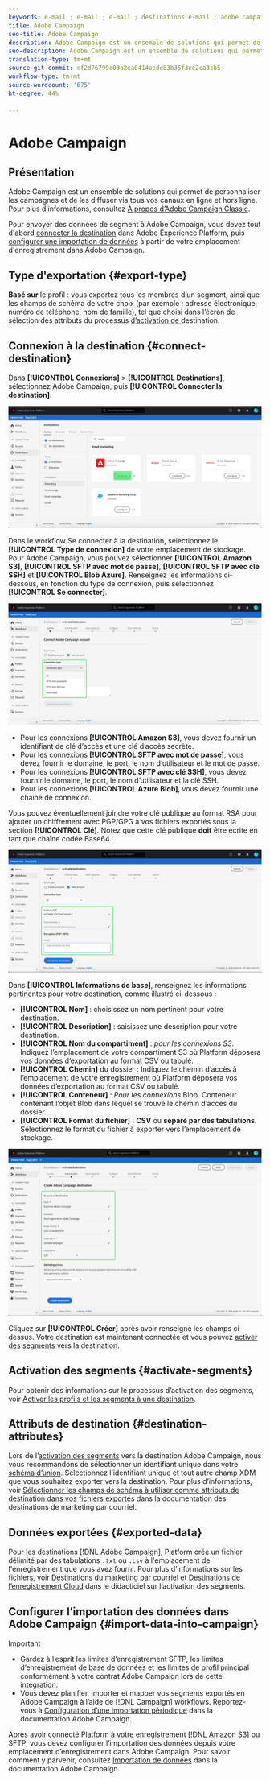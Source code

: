 ```yaml
---
keywords: e-mail ; e-mail ; e-mail ; destinations e-mail ; adobe campaign ; campaign
title: Adobe Campaign
seo-title: Adobe Campaign
description: Adobe Campaign est un ensemble de solutions qui permet de personnaliser les campagnes et de les diffuser via tous vos canaux en ligne et hors ligne.
seo-description: Adobe Campaign est un ensemble de solutions qui permet de personnaliser les campagnes et de les diffuser via tous vos canaux en ligne et hors ligne.
translation-type: tm+mt
source-git-commit: cf2d76799c03a2ea0414aedd83b35f3ce2ca3cb5
workflow-type: tm+mt
source-wordcount: '675'
ht-degree: 44%

---
```



# Adobe Campaign

## Présentation

Adobe Campaign est un ensemble de solutions qui permet de personnaliser les campagnes et de les diffuser via tous vos canaux en ligne et hors ligne. Pour plus d’informations, consultez [À propos d’Adobe Campaign Classic](https://experienceleague.adobe.com/docs/campaign-classic/using/getting-started/starting-with-adobe-campaign/about-adobe-campaign-classic.html).

Pour envoyer des données de segment à Adobe Campaign, vous devez tout d&#39;abord [connecter la destination](#connect-destination) dans Adobe Experience Platform, puis [configurer une importation de données](#import-data-into-campaign) à partir de votre emplacement d&#39;enregistrement dans Adobe Campaign.

## Type d&#39;exportation {#export-type}

**Basé sur**  le profil : vous exportez tous les membres d’un segment, ainsi que les champs de schéma de votre choix (par exemple : adresse électronique, numéro de téléphone, nom de famille), tel que choisi dans l’écran de sélection des attributs du processus [ d’activation de ](../../ui/activate-destinations.md#select-attributes)destination.

## Connexion à la destination {#connect-destination}

Dans **[!UICONTROL Connexions]** > **[!UICONTROL Destinations]**, sélectionnez Adobe Campaign, puis **[!UICONTROL Connecter la destination]**.

![Se connecter à Adobe Campaign](../../assets/catalog/email-marketing/adobe-campaign/catalog.png)

Dans le workflow Se connecter à la destination, sélectionnez le **[!UICONTROL Type de connexion]** de votre emplacement de stockage. Pour Adobe Campaign, vous pouvez sélectionner **[!UICONTROL Amazon S3]**, **[!UICONTROL SFTP avec mot de passe]**, **[!UICONTROL SFTP avec clé SSH]** et **[!UICONTROL Blob Azure]**. Renseignez les informations ci-dessous, en fonction du type de connexion, puis sélectionnez **[!UICONTROL Se connecter]**.

![Configuration de l’assistant Campaign](../../assets/catalog/email-marketing/adobe-campaign/connection-type.png)

- Pour les connexions **[!UICONTROL Amazon S3]**, vous devez fournir un identifiant de clé d’accès et une clé d’accès secrète.
- Pour les connexions **[!UICONTROL SFTP avec mot de passe]**, vous devez fournir le domaine, le port, le nom d’utilisateur et le mot de passe.
- Pour les connexions **[!UICONTROL SFTP avec clé SSH]**, vous devez fournir le domaine, le port, le nom d’utilisateur et la clé SSH.
- Pour les connexions **[!UICONTROL Azure Blob]**, vous devez fournir une chaîne de connexion.

Vous pouvez éventuellement joindre votre clé publique au format RSA pour ajouter un chiffrement avec PGP/GPG à vos fichiers exportés sous la section **[!UICONTROL Clé]**. Notez que cette clé publique **doit** être écrite en tant que chaîne codée Base64.

![Renseignement des informations sur Campaign](../../assets/catalog/email-marketing/adobe-campaign/account-info.png)

Dans **[!UICONTROL Informations de base]**, renseignez les informations pertinentes pour votre destination, comme illustré ci-dessous :
- **[!UICONTROL Nom]** : choisissez un nom pertinent pour votre destination.
- **[!UICONTROL Description]** : saisissez une description pour votre destination.
- **[!UICONTROL Nom du compartiment]** : *pour les connexions S3*. Indiquez l’emplacement de votre compartiment S3 où Platform déposera vos données d’exportation au format CSV ou tabulé.
- **[!UICONTROL Chemin]** du dossier : Indiquez le chemin d’accès à l’emplacement de votre enregistrement où Platform déposera vos données d’exportation au format CSV ou tabulé.
- **[!UICONTROL Conteneur]** :  *Pour les connexions* Blob. Conteneur contenant l’objet Blob dans lequel se trouve le chemin d’accès du dossier.
- **[!UICONTROL Format du fichier]** : **CSV** ou **séparé par des tabulations**. Sélectionnez le format du fichier à exporter vers l’emplacement de stockage.

![Informations de base sur Campaign](../../assets/catalog/email-marketing/adobe-campaign/basic-information.png)

Cliquez sur **[!UICONTROL Créer]** après avoir renseigné les champs ci-dessus. Votre destination est maintenant connectée et vous pouvez [activer des segments](../../ui/activate-destinations.md) vers la destination.

## Activation des segments {#activate-segments}

Pour obtenir des informations sur le processus d’activation des segments, voir [Activer les profils et les segments à une destination](../../ui/activate-destinations.md).

## Attributs de destination {#destination-attributes}

Lors de l’[activation des segments](../../ui/activate-destinations.md) vers la destination Adobe Campaign, nous vous recommandons de sélectionner un identifiant unique dans votre [schéma d’union](../../../profile/home.md#profile-fragments-and-union-schemas). Sélectionnez l’identifiant unique et tout autre champ XDM que vous souhaitez exporter vers la destination. Pour plus d’informations, voir [Sélectionner les champs de schéma à utiliser comme attributs de destination dans vos fichiers exportés](./overview.md#destination-attributes) dans la documentation des destinations de marketing par courriel.

## Données exportées {#exported-data}

Pour les destinations [!DNL Adobe Campaign], Platform crée un fichier délimité par des tabulations `.txt` ou `.csv` à l&#39;emplacement de l&#39;enregistrement que vous avez fourni. Pour plus d’informations sur les fichiers, voir [Destinations du marketing par courriel et Destinations de l’enregistrement Cloud](../../ui/activate-destinations.md#esp-and-cloud-storage) dans le didacticiel sur l’activation des segments.

## Configurer l’importation des données dans Adobe Campaign {#import-data-into-campaign}

>[!IMPORTANT]
>
>- Gardez à l’esprit les limites d’enregistrement SFTP, les limites d’enregistrement de base de données et les limites de profil principal conformément à votre contrat Adobe Campaign lors de cette intégration.
>- Vous devez planifier, importer et mapper vos segments exportés en Adobe Campaign à l’aide de [!DNL Campaign] workflows. Reportez-vous à [Configuration d’une importation périodique](https://experienceleague.adobe.com/docs/campaign-classic/using/automating-with-workflows/general-operation/importing-data.html#automating-with-workflows) dans la documentation Adobe Campaign.



Après avoir connecté Platform à votre enregistrement [!DNL Amazon S3] ou SFTP, vous devez configurer l’importation des données depuis votre emplacement d’enregistrement dans Adobe Campaign. Pour savoir comment y parvenir, consultez [Importation de données](https://experienceleague.adobe.com/docs/campaign-classic/using/automating-with-workflows/general-operation/importing-data.html) dans la documentation Adobe Campaign.
